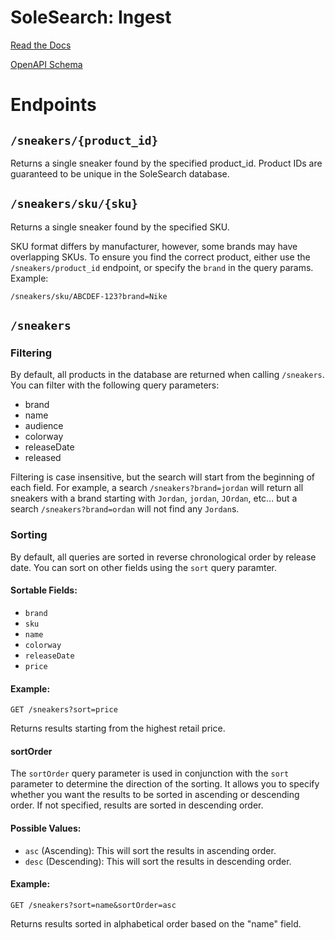 # SoleSearch: Ingest

[Read the Docs](https://api.solesearch.io/docs)

[OpenAPI Schema](https://api.solesearch.io/openapi.json)

# Endpoints

## `/sneakers/{product_id}`

Returns a single sneaker found by the specified product_id. Product IDs are guaranteed to be unique in the SoleSearch database.

## `/sneakers/sku/{sku}`

Returns a single sneaker found by the specified SKU.

SKU format differs by manufacturer, however, some brands may have overlapping SKUs. To ensure you find the correct product, either use the `/sneakers/product_id` endpoint, or specify the `brand` in the query params. Example:

`/sneakers/sku/ABCDEF-123?brand=Nike`

## `/sneakers`

### Filtering

By default, all products in the database are returned when calling `/sneakers`. You can filter with the following query parameters:

- brand
- name
- audience
- colorway
- releaseDate
- released

Filtering is case insensitive, but the search will start from the beginning of each field. For example, a search `/sneakers?brand=jordan` will return all sneakers with a brand starting with `Jordan`, `jordan`, `JOrdan`, etc... but a search `/sneakers?brand=ordan` will not find any `Jordan`s.

### Sorting

By default, all queries are sorted in reverse chronological order by release date. You can sort on other fields using the `sort` query paramter.

#### Sortable Fields:

- `brand`
- `sku`
- `name`
- `colorway`
- `releaseDate`
- `price`

#### Example:

```
GET /sneakers?sort=price
```

Returns results starting from the highest retail price.

#### sortOrder

The `sortOrder` query parameter is used in conjunction with the `sort` parameter to determine the direction of the sorting. It allows you to specify whether you want the results to be sorted in ascending or descending order. If not specified, results are sorted in descending order.

#### Possible Values:

- `asc` (Ascending): This will sort the results in ascending order.
- `desc` (Descending): This will sort the results in descending order.

#### Example:

```
GET /sneakers?sort=name&sortOrder=asc
```

Returns results sorted in alphabetical order based on the "name" field.
